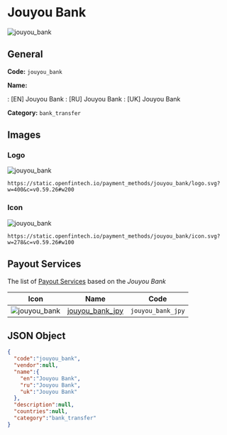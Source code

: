 
# Jouyou Bank 
![jouyou_bank](https://static.openfintech.io/payment_methods/jouyou_bank/logo.svg?w=400&c=v0.59.26#w200)  

## General 
**Code:** `jouyou_bank` 
 
**Name:** 
 
:	[EN] Jouyou Bank 
:	[RU] Jouyou Bank 
:	[UK] Jouyou Bank 
 
**Category:** `bank_transfer` 
 

## Images 

### Logo 
![jouyou_bank](https://static.openfintech.io/payment_methods/jouyou_bank/logo.svg?w=400&c=v0.59.26#w200)  

```
https://static.openfintech.io/payment_methods/jouyou_bank/logo.svg?w=400&c=v0.59.26#w200
```  

### Icon 
![jouyou_bank](https://static.openfintech.io/payment_methods/jouyou_bank/icon.svg?w=278&c=v0.59.26#w100)  

```
https://static.openfintech.io/payment_methods/jouyou_bank/icon.svg?w=278&c=v0.59.26#w100
```  

## Payout Services 
 
The list of [Payout Services](/payout-services/) based on the _Jouyou Bank_ 

|Icon|Name|Code| 
|:---:|:---:|:---:| 
|![jouyou_bank](https://static.openfintech.io/payout_methods/jouyou_bank/icon.svg?w=278&c=v0.59.26#w40) |[jouyou_bank_jpy](/payout-services/jouyou_bank_jpy/)|`jouyou_bank_jpy`| 
 

## JSON Object 

```json
{
  "code":"jouyou_bank",
  "vendor":null,
  "name":{
    "en":"Jouyou Bank",
    "ru":"Jouyou Bank",
    "uk":"Jouyou Bank"
  },
  "description":null,
  "countries":null,
  "category":"bank_transfer"
}
```  
